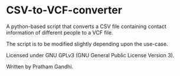 # CSV-to-VCF-converter
A python-based script that converts a CSV file containing contact information of different people to a VCF file.

The script is to be modified slightly depending upon the use-case.

Licensed under GNU GPLv3 (GNU General Public License Version 3).

Written by Pratham Gandhi.
